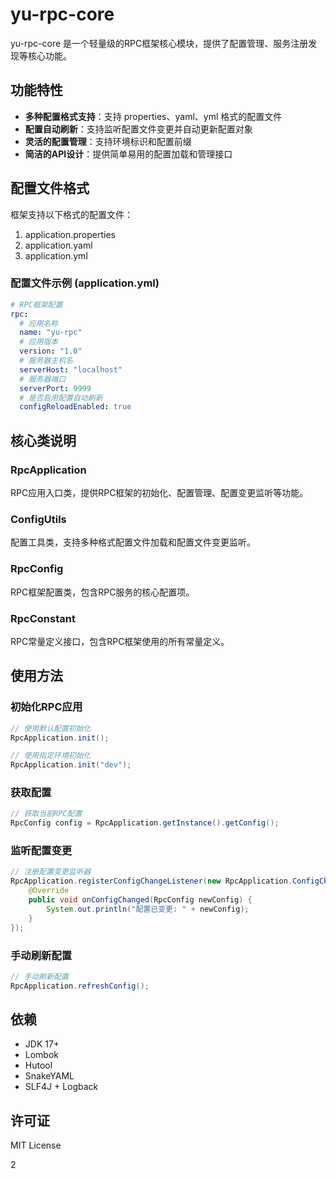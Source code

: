 # yu-rpc-core

yu-rpc-core 是一个轻量级的RPC框架核心模块，提供了配置管理、服务注册发现等核心功能。

## 功能特性

- **多种配置格式支持**：支持 properties、yaml、yml 格式的配置文件
- **配置自动刷新**：支持监听配置文件变更并自动更新配置对象
- **灵活的配置管理**：支持环境标识和配置前缀
- **简洁的API设计**：提供简单易用的配置加载和管理接口

## 配置文件格式

框架支持以下格式的配置文件：

1. application.properties
2. application.yaml
3. application.yml

### 配置文件示例 (application.yml)

```yaml
# RPC框架配置
rpc:
  # 应用名称
  name: "yu-rpc"
  # 应用版本
  version: "1.0"
  # 服务器主机名
  serverHost: "localhost"
  # 服务器端口
  serverPort: 9999
  # 是否启用配置自动刷新
  configReloadEnabled: true
```

## 核心类说明

### RpcApplication
RPC应用入口类，提供RPC框架的初始化、配置管理、配置变更监听等功能。

### ConfigUtils
配置工具类，支持多种格式配置文件加载和配置文件变更监听。

### RpcConfig
RPC框架配置类，包含RPC服务的核心配置项。

### RpcConstant
RPC常量定义接口，包含RPC框架使用的所有常量定义。

## 使用方法

### 初始化RPC应用

```java
// 使用默认配置初始化
RpcApplication.init();

// 使用指定环境初始化
RpcApplication.init("dev");
```

### 获取配置

```java
// 获取当前RPC配置
RpcConfig config = RpcApplication.getInstance().getConfig();
```

### 监听配置变更

```java
// 注册配置变更监听器
RpcApplication.registerConfigChangeListener(new RpcApplication.ConfigChangeListener() {
    @Override
    public void onConfigChanged(RpcConfig newConfig) {
        System.out.println("配置已变更: " + newConfig);
    }
});
```

### 手动刷新配置

```java
// 手动刷新配置
RpcApplication.refreshConfig();
```

## 依赖

- JDK 17+
- Lombok
- Hutool
- SnakeYAML
- SLF4J + Logback

## 许可证

MIT License

2